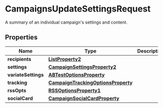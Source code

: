 

# CampaignsUpdateSettingsRequest

A summary of an individual campaign's settings and content.

## Properties

| Name | Type | Description | Notes |
|------------ | ------------- | ------------- | -------------|
|**recipients** | [**ListProperty2**](ListProperty2.md) |  |  [optional] |
|**settings** | [**CampaignSettingsProperty2**](CampaignSettingsProperty2.md) |  |  |
|**variateSettings** | [**ABTestOptionsProperty**](ABTestOptionsProperty.md) |  |  [optional] |
|**tracking** | [**CampaignTrackingOptionsProperty**](CampaignTrackingOptionsProperty.md) |  |  [optional] |
|**rssOpts** | [**RSSOptionsProperty1**](RSSOptionsProperty1.md) |  |  [optional] |
|**socialCard** | [**CampaignSocialCardProperty**](CampaignSocialCardProperty.md) |  |  [optional] |




